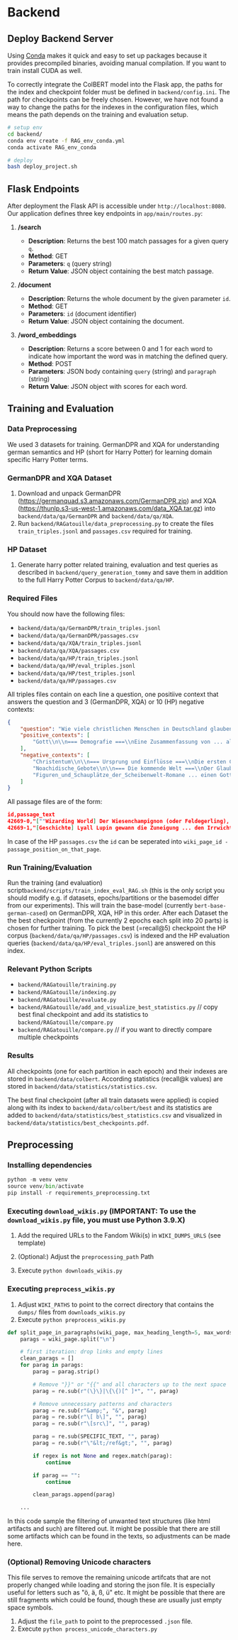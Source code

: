 # Backend

## Deploy Backend Server

Using [Conda](https://docs.anaconda.com/free/miniconda/) makes it quick and easy to set up packages because it provides precompiled binaries, avoiding manual compilation.
If you want to train install CUDA as well.

To correctly integrate the ColBERT model into the Flask app, the paths for the index and checkpoint folder must be defined in `backend/config.ini`. The path for checkpoints can be freely chosen. However, we have not found a way to change the paths for the indexes in the configuration files, which means the path depends on the training and evaluation setup.

```bash
# setup env
cd backend/
conda env create -f RAG_env_conda.yml
conda activate RAG_env_conda

# deploy
bash deploy_project.sh
```
## Flask Endpoints

After deployment the Flask API is accessible under `http://localhost:8080`. Our application defines three key endpoints in `app/main/routes.py`:

1. **/search**

   - **Description**: Returns the best 100 match passages for a given query `q`.
   - **Method**: GET
   - **Parameters**: `q` (query string)
   - **Return Value**: JSON object containing the best match passage.

2. **/document**

   - **Description**: Returns the whole document by the given parameter `id`.
   - **Method**: GET
   - **Parameters**: `id` (document identifier)
   - **Return Value**: JSON object containing the document.

3. **/word_embeddings**

   - **Description**: Returns a score between 0 and 1 for each word to indicate how important the word was in matching the defined query.
   - **Method**: POST
   - **Parameters**: JSON body containing `query` (string) and `paragraph` (string)
   - **Return Value**: JSON object with scores for each word.

## Training and Evaluation

### Data Preprocessing

We used 3 datasets for training. GermanDPR and XQA for understanding german semantics and HP (short for Harry Potter) for learning domain specific Harry Potter terms.

### GermanDPR and XQA Dataset

1. Download and unpack GermanDPR (https://germanquad.s3.amazonaws.com/GermanDPR.zip) and XQA (https://thunlp.s3-us-west-1.amazonaws.com/data_XQA.tar.gz) into `backend/data/qa/GermanDPR` and `backend/data/qa/XQA`.
2. Run `backend/RAGatouille/data_preprocessing.py` to create the files `train_triples.jsonl` and `passages.csv` required for training.

### HP Dataset

1. Generate harry potter related training, evaluation and test queries as described in `backend/query_generation_tommy` and save them in addition to the full Harry Potter Corpus to `backend/data/qa/HP`.

### Required Files

You should now have the following files:

- `backend/data/qa/GermanDPR/train_triples.jsonl`
- `backend/data/qa/GermanDPR/passages.csv`
- `backend/data/qa/XQA/train_triples.jsonl`
- `backend/data/qa/XQA/passages.csv`
- `backend/data/qa/HP/train_triples.jsonl`
- `backend/data/qa/HP/eval_triples.jsonl`
- `backend/data/qa/HP/test_triples.jsonl`
- `backend/data/qa/HP/passages.csv`

All triples files contain on each line a question, one positiive context that answers the question and 3 (GermanDPR, XQA) or 10 (HP) negative contexts:

```json
{
	"question": "Wie viele christlichen Menschen in Deutschland glauben an einen Gott?",
	"positive_contexts": [
		"Gott\\n\\n=== Demografie ===\\nEine Zusammenfassung von ... als in Ostdeutschland (26 %)."
	],
	"negative_contexts": [
		"Christentum\\n\\n=== Ursprung und Einflüsse ===\\nDie ersten Christen waren ... Jahr des Herrn.",
		"Noachidische_Gebote\\n\\n=== Die kommende Welt ===\\nDer Glaube ... Gute entscheiden.",
		"Figuren_und_Schauplätze_der_Scheibenwelt-Romane ... einen Gott damit entmachten."
	]
}
```

All passage files are of the form:

```json
id,passage_text
42669-0,"[""Wizarding World] Der Wiesenchampignon (oder Feldegerling), botanisch ""Agaricus campestris"" ist ein großer, weiß-cremefarbener, essbarer Pilz."
42669-1,"[Geschichte] Lyall Lupin gewann die Zuneigung ... den Irrwicht, der Hope Howell ängstigte, in einen Wiesenchampignon zu verwandeln."
```

In case of the HP `passages.csv` the `id` can be seperated into `wiki_page_id - passage_position_on_that_page`.

### Run Training/Evaluation

Run the training (and evaluation) script`backend/scripts/train_index_eval_RAG.sh` (this is the only script you should modify e.g. if datasets, epochs/partitions or the basemodel differ from our experiments). This will train the base-model (currently `bert-base-german-cased`) on GermanDPR, XQA, HP in this order. After each Dataset the the best checkpoint (from the currently 2 epochs each split into 20 parts) is chosen for further training. To pick the best (=recall@5) checkpoint the HP corpus (`backend/data/qa/HP/passages.csv`) is indexed and the HP evaluation queries (`backend/data/qa/HP/eval_triples.jsonl`) are answered on this index.

### Relevant Python Scripts

- `backend/RAGatouille/training.py`
- `backend/RAGatouille/indexing.py`
- `backend/RAGatouille/evaluate.py`
- `backend/RAGatouille/add_and_visualize_best_statistics.py` // copy best final checkpoint and add its statistics to `backend/RAGatouille/compare.py`
- `backend/RAGatouille/compare.py` // if you want to directly compare multiple checkpoints

### Results

All checkpoints (one for each partition in each epoch) and their indexes are stored in `backend/data/colbert`. According statistics (recall@k values) are stored in `backend/data/statistics/statistics.csv`.

The best final checkpoint (after all train datasets were applied) is copied along with its index to `backend/data/colbert/best` and its statistics are added to `backend/data/statistics/best_statistics.csv` and visualized in `backend/data/statistics/best_checkpoints.pdf`.

## Preprocessing

### Installing dependencies

```python
python -m venv venv
source venv/bin/activate
pip install -r requirements_preprocessing.txt
```

### Executing `download_wikis.py` (IMPORTANT: To use the `download_wikis.py` file, you must use Python 3.9.X)

1. Add the required URLs to the Fandom Wiki(s) in `WIKI_DUMPS_URLS` (see template)

2. (Optional:) Adjust the `preprocessing_path` Path
3. Execute `python downloads_wikis.py`

### Executing `preprocess_wikis.py`

1. Adjust `WIKI_PATHS` to point to the correct directory that contains the `dumps/` files from `downloads_wikis.py`
2. Execute `python preprocess_wikis.py`

```python
def split_page_in_paragraphs(wiki_page, max_heading_length=5, max_words_per_parag=250, min_words_per_parag=1, regex=None):
    parags = wiki_page.split("\n")

    # first iteration: drop links and empty lines
    clean_parags = []
    for parag in parags:
        parag = parag.strip()

        # Remove "}}" or "{{" and all characters up to the next space
        parag = re.sub(r"(\}\}|\{\{)[^ ]*", "", parag)

        # Remove unnecessary patterns and characters
        parag = re.sub(r"&amp;", "&", parag)
        parag = re.sub(r"\[ b\]", "", parag)
        parag = re.sub(r"\[src\]", "", parag)

        parag = re.sub(SPECIFIC_TEXT, "", parag)
        parag = re.sub(r"\"&lt;/ref&gt;", "", parag)

        if regex is not None and regex.match(parag):
            continue

        if parag == "":
            continue

        clean_parags.append(parag)

    ...
```

In this code sample the filtering of unwanted text structures (like html artifacts and such) are filtered out. It might be possible that there are still some artifacts which can be found in the texts, so adjustments can be made here.

### (Optional) Removing Unicode characters

This file serves to remove the remaining unicode artifcats that are not properly changed while loading and storing the json file. It is especially useful for letters such as "ö, ä, ß, ü" etc. It might be possible that there are still fragments which could be found,
though these are usually just empty space symbols.

1. Adjust the `file_path` to point to the preprocessed `.json` file.
2. Execute `python process_unicode_characters.py`
